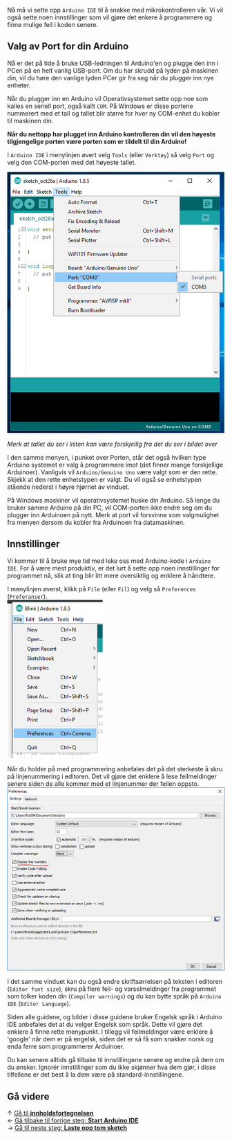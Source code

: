 Nå må vi sette opp `Arduino IDE` til å snakke med mikrokontrolleren vår. Vi vil også sette noen innstillinger som vil gjøre det enkere å programmere og finne mulige feil i koden senere.

## Valg av Port for din Arduino 

Nå er det på tide å bruke USB-ledningen til Arduino'en og plugge den inn i PCen på en helt vanlig USB-port. Om du har skrudd på lyden på maskinen din, vil du høre den vanlige lyden PCer gir fra seg når du plugger inn nye enheter.

Når du plugger inn en Arduino vil Operativsystemet sette opp noe som kalles en seriell port, også kallt `COM`. På Windows er disse portene nummerert med et tall og tallet blir større for hver ny COM-enhet du kobler til maskinen din.

**Når du nettopp har plugget inn Arduino kontrolleren din vil den høyeste tilgjengelige porten være porten som er tildelt til din Arduino!**

I `Arduino IDE` i menylinjen øvert velg `Tools` (eller `Verktøy`) så velg `Port` og velg den COM-porten med det høyeste tallet.

![Velg Arduino COM Port i Arduino IDE][select-arduino-ide-port]

*Merk at tallet du ser i listen kan være forskjellig fra det du ser i bildet over*

I den samme menyen, i punket over Porten, står det også hvilken type Arduino systemet er valg å programmere imot (det finner mange forskjellige Arduinoer). Vanligvis vil `Arduino/Genuino Uno` være valgt som er den rette. Skjekk at den rette enhetstypen er valgt. Du vil også se enhetstypen stående nederst i høyre hjørnet av vinduet.

På Windows maskiner vil operativsystemet huske din Arduino. Så lenge du bruker samme Arduino på din PC, vil COM-porten ikke endre seg om du plugger inn Arduinoen på nytt. Merk at port vil forsvinne som valgmulighet fra menyen dersom du kobler fra Arduinoen fra datamaskinen.

## Innstillinger 

Vi kommer til å bruke mye tid med leke oss med Arduino-kode i `Arduino IDE`. For å være mest produktiv, er det lurt å sette opp noen innstillinger for programmet nå, slik at ting blir litt mere oversiktlig og enklere å håndtere.

I menylinjen øverst, klikk på `File` (eller `Fil`) og velg så `Preferences` (`Preferanser`).  
![Menypunkt File -> Preferences][menu-file-preferences]

Når du holder på med programmering anbefales det på det sterkeste å skru på linjenummering i editoren. Det vil gjøre det enklere å lese feilmeldinger senere siden de alle kommer med et linjenummer der feilen oppsto.  
![Innstillingen for linjenummerering][preferences-linenumbers]

I det samme vinduet kan du også endre skriftsørrelsen på teksten i editoren (`Editor font size`), skru på flere feil- og varselmeldinger fra programmet som tolker koden din (`Compiler warnings`) og du kan bytte språk på `Arduino IDE` (`Editor Language`).

Siden alle guidene, og bilder i disse guidene bruker Engelsk språk i Arduino IDE anbefales det at du velger Engelsk som språk. Dette vil gjøre det enklere å finne rette menypunkt. I tillegg vil feilmeldinger være enklere å 'google' når dem er på engelsk, siden det er så få som snakker norsk og enda ferre som programmerer Arduinoer.

Du kan senere alltids gå tilbake til innstillingene senere og endre på dem om du ønsker. Ignorér innstillinger som du ikke skjønner hva dem gjør, i disse tilfellene er det best å la dem være på standard-innstillingene.

## Gå videre

&uarr; [Gå til **innholdsfortegnelsen**][setup-home]  
&larr; [Gå tilbake til forrige steg: **Start Arduino IDE**][start-arduino-ide]  
&rarr; [Gå til neste steg: **Laste opp tom sketch**][upload-empty-sketch]  

[setup-home]: Guide-Oppsett-for-programmering
[start-arduino-ide]: Start-Arduino-IDE
[upload-empty-sketch]: Laste-opp-tom-sketch-til-Arduinoen

[select-arduino-ide-port]: Arduino-IDE-Select-Port-Screen.png
[menu-file-preferences]: Arduino-IDE-Menu-File-Preferences.png
[preferences-linenumbers]: Arduino-IDE-Preferences-DisplayLineNumbers.png
